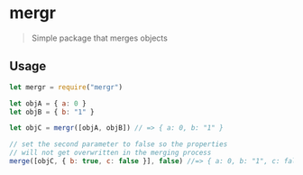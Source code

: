 # mergr

> Simple package that merges objects

## Usage

```js
let mergr = require("mergr")

let objA = { a: 0 }
let objB = { b: "1" }

let objC = mergr([objA, objB]) // => { a: 0, b: "1" }

// set the second parameter to false so the properties
// will not get overwritten in the merging process
merge([objC, { b: true, c: false }], false) //=> { a: 0, b: "1", c: false }
```
